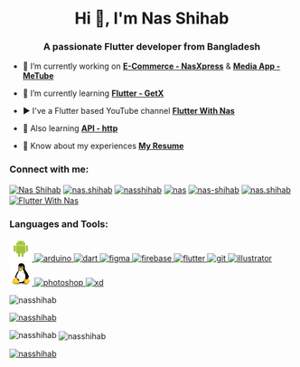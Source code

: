 <h1 align="center">Hi 👋, I'm Nas Shihab</h1>
<h3 align="center">A passionate Flutter developer from Bangladesh</h3>

- 🔭 I’m currently working on **[E-Commerce - NasXpress](https://github.com/NasShihab/nas_xpress)** & **[Media App - MeTube](https://github.com/NasShihab/metube)**
- 🌱 I’m currently learning **[Flutter - GetX](https://pub.dev/packages/get)**
- ▶ I've a Flutter based YouTube channel **[Flutter With Nas](https://www.youtube.com/channel/UCkC_dCceTw9o1-Rq4IxK2HQ)**
- 🌱 Also learning **[API - http](https://pub.dev/packages/http)**

- 📄 Know about my experiences **[My Resume](https://drive.google.com/file/d/1xc6PUy8kWw0DmPpzksHQCWaxt4eIigIn/view?usp=sharing)**
<h3 align="left">Connect with me:</h3>
<p align="left">
<a href="https://m.me/nas.shihab" target="blank"><img align="center" src="https://upload.wikimedia.org/wikipedia/commons/b/be/Facebook_Messenger_logo_2020.svg"alt="Nas Shihab" height="30" width="40" /></a>
<a href="https://fb.com/nas.shihab" target="blank"><img align="center" src="https://raw.githubusercontent.com/rahuldkjain/github-profile-readme-generator/master/src/images/icons/Social/facebook.svg" alt="nas.shihab" height="30" width="40" /></a>
<a href="https://twitter.com/nasshihab" target="blank"><img align="center" src="https://raw.githubusercontent.com/rahuldkjain/github-profile-readme-generator/master/src/images/icons/Social/twitter.svg" alt="nasshihab" height="30" width="40" /></a>
<a href="https://linkedin.com/in/nas" target="blank"><img align="center" src="https://raw.githubusercontent.com/rahuldkjain/github-profile-readme-generator/master/src/images/icons/Social/linked-in-alt.svg" alt="nas" height="30" width="40" /></a>
<a href="https://stackoverflow.com/users/7704131/nas-shihab" target="blank"><img align="center" src="https://raw.githubusercontent.com/rahuldkjain/github-profile-readme-generator/master/src/images/icons/Social/stack-overflow.svg" alt="nas-shihab" height="30" width="40" /></a>
<a href="https://instagram.com/nas.shihab" target="blank"><img align="center" src="https://raw.githubusercontent.com/rahuldkjain/github-profile-readme-generator/master/src/images/icons/Social/instagram.svg" alt="nas.shihab" height="30" width="40" /></a>
<a href="https://www.youtube.com/channel/UCkC_dCceTw9o1-Rq4IxK2HQ" target="blank"><img align="center" src="https://raw.githubusercontent.com/rahuldkjain/github-profile-readme-generator/master/src/images/icons/Social/youtube.svg" alt="Flutter With Nas" height="30" width="40" /></a>

</p>


<h3 align="left">Languages and Tools:</h3>
<p align="left"> <a href="https://developer.android.com" target="_blank" rel="noreferrer"> <img src="https://raw.githubusercontent.com/devicons/devicon/master/icons/android/android-original-wordmark.svg" alt="android" width="40" height="40"/> </a> <a href="https://www.arduino.cc/" target="_blank" rel="noreferrer"> <img src="https://cdn.worldvectorlogo.com/logos/arduino-1.svg" alt="arduino" width="40" height="40"/> </a> <a href="https://dart.dev" target="_blank" rel="noreferrer"> <img src="https://www.vectorlogo.zone/logos/dartlang/dartlang-icon.svg" alt="dart" width="40" height="40"/> </a> <a href="https://www.figma.com/" target="_blank" rel="noreferrer"> <img src="https://www.vectorlogo.zone/logos/figma/figma-icon.svg" alt="figma" width="40" height="40"/> </a> <a href="https://firebase.google.com/" target="_blank" rel="noreferrer"> <img src="https://www.vectorlogo.zone/logos/firebase/firebase-icon.svg" alt="firebase" width="40" height="40"/> </a> <a href="https://flutter.dev" target="_blank" rel="noreferrer"> <img src="https://www.vectorlogo.zone/logos/flutterio/flutterio-icon.svg" alt="flutter" width="40" height="40"/> </a> <a href="https://git-scm.com/" target="_blank" rel="noreferrer"> <img src="https://www.vectorlogo.zone/logos/git-scm/git-scm-icon.svg" alt="git" width="40" height="40"/> </a> <a href="https://www.adobe.com/in/products/illustrator.html" target="_blank" rel="noreferrer"> <img src="https://www.vectorlogo.zone/logos/adobe_illustrator/adobe_illustrator-icon.svg" alt="illustrator" width="40" height="40"/> </a> <a href="https://www.linux.org/" target="_blank" rel="noreferrer"> <img src="https://raw.githubusercontent.com/devicons/devicon/master/icons/linux/linux-original.svg" alt="linux" width="40" height="40"/> </a> <a href="https://www.photoshop.com/en" target="_blank" rel="noreferrer"> <img src="https://www.svgrepo.com/show/303177/photoshop-cc-logo.svg" alt="photoshop" width="40" height="40"/> </a> <a href="https://www.adobe.com/products/xd.html" target="_blank" rel="noreferrer"> <img src="https://cdn.worldvectorlogo.com/logos/adobe-xd.svg" alt="xd" width="40" height="40"/> </a> </p>

<p align="left"> <img src="https://komarev.com/ghpvc/?username=nasshihab&label=Profile%20views&color=0e75b6&style=flat" alt="nasshihab" /> </p>

<p align="left"> <a href="https://twitter.com/nas_shihab" target="blank"><img src="https://img.shields.io/twitter/follow/nasshihab?logo=twitter&style=for-the-badge" alt="nasshihab" /></a> </p>

<p><img align="left" src="https://github-readme-stats.vercel.app/api/top-langs?username=nasshihab&show_icons=true&locale=en&layout=compact" alt="nasshihab" /></p>

<p>&nbsp;<img align="center" src="https://github-readme-stats.vercel.app/api?username=nasshihab&show_icons=true&locale=en" alt="nasshihab" /></p>

<p align="left"> <a href="https://github.com/ryo-ma/github-profile-trophy"><img src="https://github-profile-trophy.vercel.app/?username=nasshihab" alt="nasshihab" /></a> </p>

